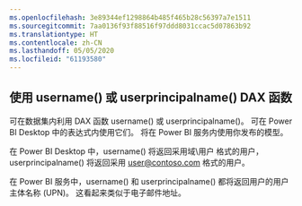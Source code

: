```yaml
---
ms.openlocfilehash: 3e89344ef1298864b485f465b28c56397a7e1511
ms.sourcegitcommit: 7aa0136f93f88516f97ddd8031ccac5d07863b92
ms.translationtype: HT
ms.contentlocale: zh-CN
ms.lasthandoff: 05/05/2020
ms.locfileid: "61193580"
---
```

## <a name="using-the-username-or-userprincipalname-dax-function"></a>使用 username() 或 userprincipalname() DAX 函数
可在数据集内利用 DAX 函数  username() 或  userprincipalname()。 可在 Power BI Desktop 中的表达式内使用它们。 将在 Power BI 服务内使用你发布的模型。

在 Power BI Desktop 中，username()  将返回采用域\用户  格式的用户，userprincipalname()  将返回采用 user@contoso.com 格式的用户。

在 Power BI 服务中，username()  和 userprincipalname()  都将返回用户的用户主体名称 (UPN)。 这看起来类似于电子邮件地址。

